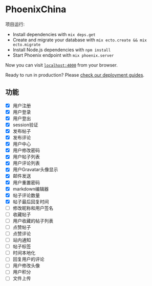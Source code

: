 # PhoenixChina

项目运行:

  * Install dependencies with `mix deps.get`
  * Create and migrate your database with `mix ecto.create && mix ecto.migrate`
  * Install Node.js dependencies with `npm install`
  * Start Phoenix endpoint with `mix phoenix.server`

Now you can visit [`localhost:4000`](http://localhost:4000) from your browser.

Ready to run in production? Please [check our deployment guides](http://www.phoenixframework.org/docs/deployment).


## 功能
- [x] 用户注册
- [x] 用户登录
- [x] 用户登出
- [x] session验证
- [x] 发布帖子
- [x] 发布评论
- [x] 用户中心
- [x] 用户修改密码
- [x] 用户帖子列表
- [x] 用户评论列表
- [x] 用户Gravatar头像显示
- [x] 邮件发送
- [x] 用户重置密码
- [x] markdown编辑器
- [x] 帖子评论数量
- [x] 帖子最后回复时间
- [ ] 修改昵称和用户签名
- [ ] 收藏帖子
- [ ] 用户收藏的帖子列表
- [ ] 点赞帖子
- [ ] 点赞评论
- [ ] 站内通知
- [ ] 帖子标签
- [ ] 时间本地化
- [ ] 回复用户的评论
- [ ] 用户修改头像
- [ ] 用户积分
- [ ] 文件上传
